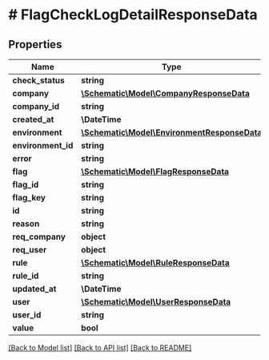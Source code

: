# # FlagCheckLogDetailResponseData

## Properties

Name | Type | Description | Notes
------------ | ------------- | ------------- | -------------
**check_status** | **string** |  |
**company** | [**\Schematic\Model\CompanyResponseData**](CompanyResponseData.md) |  | [optional]
**company_id** | **string** |  | [optional]
**created_at** | **\DateTime** |  |
**environment** | [**\Schematic\Model\EnvironmentResponseData**](EnvironmentResponseData.md) |  | [optional]
**environment_id** | **string** |  |
**error** | **string** |  | [optional]
**flag** | [**\Schematic\Model\FlagResponseData**](FlagResponseData.md) |  | [optional]
**flag_id** | **string** |  | [optional]
**flag_key** | **string** |  |
**id** | **string** |  |
**reason** | **string** |  |
**req_company** | **object** |  |
**req_user** | **object** |  |
**rule** | [**\Schematic\Model\RuleResponseData**](RuleResponseData.md) |  | [optional]
**rule_id** | **string** |  | [optional]
**updated_at** | **\DateTime** |  |
**user** | [**\Schematic\Model\UserResponseData**](UserResponseData.md) |  | [optional]
**user_id** | **string** |  | [optional]
**value** | **bool** |  |

[[Back to Model list]](../../README.md#models) [[Back to API list]](../../README.md#endpoints) [[Back to README]](../../README.md)
